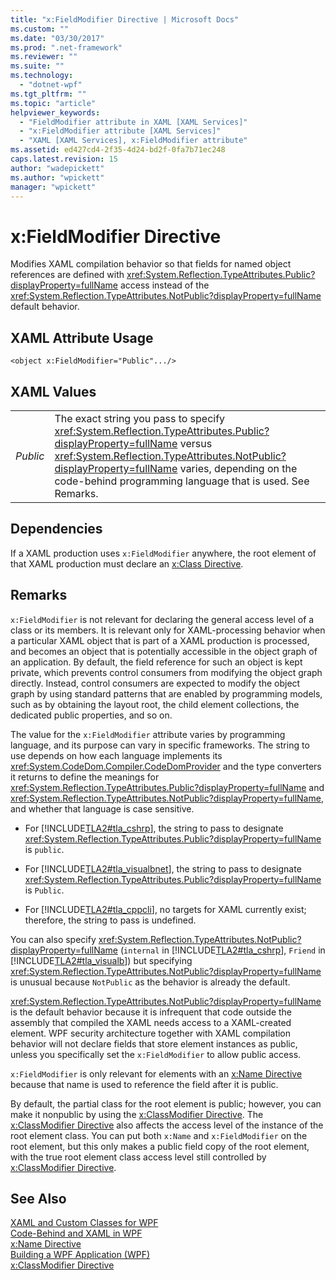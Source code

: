 ```yaml
---
title: "x:FieldModifier Directive | Microsoft Docs"
ms.custom: ""
ms.date: "03/30/2017"
ms.prod: ".net-framework"
ms.reviewer: ""
ms.suite: ""
ms.technology: 
  - "dotnet-wpf"
ms.tgt_pltfrm: ""
ms.topic: "article"
helpviewer_keywords: 
  - "FieldModifier attribute in XAML [XAML Services]"
  - "x:FieldModifier attribute [XAML Services]"
  - "XAML [XAML Services], x:FieldModifier attribute"
ms.assetid: ed427cd4-2f35-4d24-bd2f-0fa7b71ec248
caps.latest.revision: 15
author: "wadepickett"
ms.author: "wpickett"
manager: "wpickett"
---
```

# x:FieldModifier Directive
Modifies XAML compilation behavior so that fields for named object references are defined with <xref:System.Reflection.TypeAttributes.Public?displayProperty=fullName> access instead of the <xref:System.Reflection.TypeAttributes.NotPublic?displayProperty=fullName> default behavior.  
  
## XAML Attribute Usage  
  
```  
<object x:FieldModifier="Public".../>  
```  
  
## XAML Values  
  
|||  
|-|-|  
|*Public*|The exact string you pass to specify <xref:System.Reflection.TypeAttributes.Public?displayProperty=fullName> versus <xref:System.Reflection.TypeAttributes.NotPublic?displayProperty=fullName> varies, depending on the code-behind programming language that is used. See Remarks.|  
  
## Dependencies  
 If a XAML production uses `x:FieldModifier` anywhere, the root element of that XAML production must declare an [x:Class Directive](../../../docs/framework/xaml-services/x-class-directive.md).  
  
## Remarks  
 `x:FieldModifier` is not relevant for declaring the general access level of a class or its members. It is relevant only for XAML-processing behavior when a particular XAML object that is part of a XAML production is processed, and becomes an object that is potentially accessible in the object graph of an application. By default, the field reference for such an object is kept private, which prevents control consumers from modifying the object graph directly. Instead, control consumers are expected to modify the object graph by using standard patterns that are enabled by programming models, such as by obtaining the layout root, the child element collections, the dedicated public properties, and so on.  
  
 The value for the `x:FieldModifier` attribute varies by programming language, and its purpose can vary in specific frameworks. The string to use depends on how each language implements its <xref:System.CodeDom.Compiler.CodeDomProvider> and the type converters it returns to define the meanings for <xref:System.Reflection.TypeAttributes.Public?displayProperty=fullName> and <xref:System.Reflection.TypeAttributes.NotPublic?displayProperty=fullName>, and whether that language is case sensitive.  
  
-   For [!INCLUDE[TLA2#tla_cshrp](../../../includes/tla2sharptla-cshrp-md.md)], the string to pass to designate <xref:System.Reflection.TypeAttributes.Public?displayProperty=fullName> is `public`.  
  
-   For [!INCLUDE[TLA2#tla_visualbnet](../../../includes/tla2sharptla-visualbnet-md.md)], the string to pass to designate <xref:System.Reflection.TypeAttributes.Public?displayProperty=fullName> is `Public`.  
  
-   For [!INCLUDE[TLA2#tla_cppcli](../../../includes/tla2sharptla-cppcli-md.md)], no targets for XAML currently exist; therefore, the string to pass is undefined.  
  
 You can also specify <xref:System.Reflection.TypeAttributes.NotPublic?displayProperty=fullName> (`internal` in [!INCLUDE[TLA2#tla_cshrp](../../../includes/tla2sharptla-cshrp-md.md)], `Friend` in [!INCLUDE[TLA2#tla_visualb](../../../includes/tla2sharptla-visualb-md.md)]) but specifying <xref:System.Reflection.TypeAttributes.NotPublic?displayProperty=fullName> is unusual because `NotPublic` as the behavior is already the default.  
  
 <xref:System.Reflection.TypeAttributes.NotPublic?displayProperty=fullName> is the default behavior because it is infrequent that code outside the assembly that compiled the XAML needs access to a XAML-created element. WPF security architecture together with XAML compilation behavior will not declare fields that store element instances as public, unless you specifically set the `x:FieldModifier` to allow public access.  
  
 `x:FieldModifier` is only relevant for elements with an [x:Name Directive](../../../docs/framework/xaml-services/x-name-directive.md) because that name is used to reference the field after it is public.  
  
 By default, the partial class for the root element is public; however, you can make it nonpublic by using the [x:ClassModifier Directive](../../../docs/framework/xaml-services/x-classmodifier-directive.md). The [x:ClassModifier Directive](../../../docs/framework/xaml-services/x-classmodifier-directive.md) also affects the access level of the instance of the root element class. You can put both `x:Name` and `x:FieldModifier` on the root element, but this only makes a public field copy of the root element, with the true root element class access level still controlled by [x:ClassModifier Directive](../../../docs/framework/xaml-services/x-classmodifier-directive.md).  
  
## See Also  
 [XAML and Custom Classes for WPF](../../../docs/framework/wpf/advanced/xaml-and-custom-classes-for-wpf.md)   
 [Code-Behind and XAML in WPF](../../../docs/framework/wpf/advanced/code-behind-and-xaml-in-wpf.md)   
 [x:Name Directive](../../../docs/framework/xaml-services/x-name-directive.md)   
 [Building a WPF Application (WPF)](../../../docs/framework/wpf/app-development/building-a-wpf-application-wpf.md)   
 [x:ClassModifier Directive](../../../docs/framework/xaml-services/x-classmodifier-directive.md)
